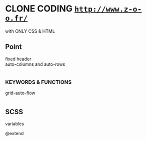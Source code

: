 


# CLONE CODING [`http://www.z-o-o.fr/`](http://www.z-o-o.fr/)
with ONLY CSS & HTML  

## Point
fixed header  
auto-columns and auto-rows  


#

### KEYWORDS & FUNCTIONS  
grid-auto-flow

#
## SCSS

variables  

@extend  